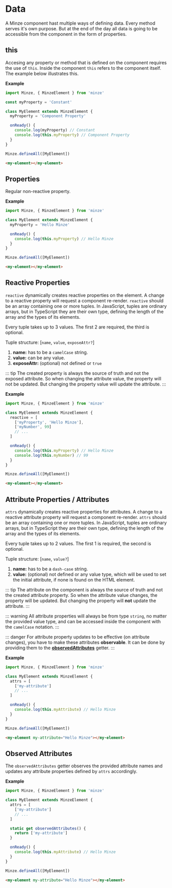 # Data

A Minze component hast multiple ways of defining data. Every method serves it's own purpose. But at the end of the day all data is going to be accessible from the component in the form of properties.

## this

Accesing any property or method that is defined on the component requires the use of `this`. Inside the component `this` refers to the component itself. The example below illustrates this.

**Example**

```js
import Minze, { MinzeElement } from 'minze'

const myProperty = 'Constant'

class MyElement extends MinzeElement {
  myProperty = 'Component Property'

  onReady() {
    console.log(myProperty) // Constant
    console.log(this.myProperty) // Component Property
  }
}

Minze.defineAll([MyElement])
```

```html
<my-element></my-element>
```

## Properties

Regular non-reactive property.

**Example**

```js
import Minze, { MinzeElement } from 'minze'

class MyElement extends MinzeElement {
  myProperty = 'Hello Minze'

  onReady() {
    console.log(this.myProperty) // Hello Minze
  }
}

Minze.defineAll([MyElement])
```

```html
<my-element></my-element>
```

## Reactive Properties

`reactive` dynamically creates reactive properties on the element. A change to a reactive property will request a component re-render. `reactive` should be an array containing one or more tuples.
In JavaScript, tuples are ordinary arrays, but in TypeScript they are their own type, defining the length of the array and the types of its elements.

Every tuple takes up to 3 values. The first 2 are required, the third is optional.

Tuple structure: [`name`, `value`, `exposeAttr?`]

1. **name:** has to be a `camelCase` string.
2. **value:** can be any value.
3. **exposeAttr:** (optional) not defined or `true`

::: tip
The created property is always the source of truth and not the exposed attribute. So when changing the attribute value, the property will not be updated. But changing the property value will update the attribute.
:::

**Example**

```js
import Minze, { MinzeElement } from 'minze'

class MyElement extends MinzeElement {
  reactive = [
    ['myProperty', 'Hello Minze'],
    ['myNumber', 99]
    // ...
  ]

  onReady() {
    console.log(this.myProperty) // Hello Minze
    console.log(this.myNumber) // 99
  }
}

Minze.defineAll([MyElement])
```

```html
<my-element></my-element>
```

## Attribute Properties / Attributes

`attrs` dynamically creates reactive properties for attributes. A change to a reactive attribute property will request a component re-render. `attrs` should be an array containing one or more tuples.
In JavaScript, tuples are ordinary arrays, but in TypeScript they are their own type, defining the length of the array and the types of its elements.

Every tuple takes up to 2 values. The first 1 is required, the second is optional.

Tuple structure: [`name`, `value?`]

1. **name:** has to be a `dash-case` string.
2. **value:** (optional) not defined or any value type, which will be used to set the initial attribute, if none is found on the HTML element.

::: tip
The attribute on the component is always the source of truth and not the created attribute property. So when the attribute value changes, the property will be updated. But changing the property will **not** update the attribute.
:::

::: warning
All attribute properties will always be from type `string`, no matter the provided value type, and can be accessed inside the component with the `camelCase` notation.
:::

::: danger
For attribute property updates to be effective (on attribute changes), you have to make these attributes **observable**. It can be done by providing them to the **[observedAttributes](#observed-attributes)** getter.
:::

**Example**

```js
import Minze, { MinzeElement } from 'minze'

class MyElement extends MinzeElement {
  attrs = [
    ['my-attribute']
    // ...
  ]

  onReady() {
    console.log(this.myAttribute) // Hello Minze
  }
}

Minze.defineAll([MyElement])
```

```html
<my-element my-attribute="Hello Minze"></my-element>
```

## Observed Attributes

The `observedAttributes` getter observes the provided attribute names and updates any attribute properties defined by `attrs` accordingly.

**Example**

```js
import Minze, { MinzeElement } from 'minze'

class MyElement extends MinzeElement {
  attrs = [
    ['my-attribute']
    // ...
  ]

  static get observedAttributes() {
    return ['my-attribute']
  }

  onReady() {
    console.log(this.myAttribute) // Hello Minze
  }
}

Minze.defineAll([MyElement])
```

```html
<my-element my-attribute="Hello Minze"></my-element>
```
